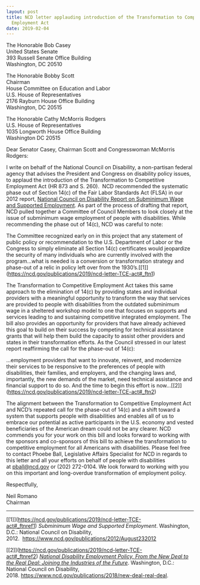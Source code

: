 ```yaml
---
layout: post
title: NCD letter applauding introduction of the Transformation to Competitive
  Employment Act
date: 2019-02-04
---
```

The Honorable Bob Casey\
United States Senate\
393 Russell Senate Office Building\
Washington, DC 20510

The Honorable Bobby Scott\
Chairman\
House Committee on Education and Labor\
U.S. House of Representatives\
2176 Rayburn House Office Building\
Washington, DC 20515

The Honorable Cathy McMorris Rodgers\
U.S. House of Representatives\
1035 Longworth House Office Building\
Washington DC 20515

Dear Senator Casey, Chairman Scott and Congresswoman McMorris Rodgers:

I write on behalf of the National Council on Disability, a non-partisan federal agency that advises the President and Congress on disability policy issues, to applaud the introduction of the Transformation to Competitive Employment Act (HR 873 and S. 260).  NCD recommended the systematic phase out of Section 14(c) of the Fair Labor Standards Act (FLSA) in our 2012 report, [National Council on Disability Report on Subminimum Wage and Supported Employment](https://www.ncd.gov/publications/2012/August232012). As part of the process of drafting that report, NCD pulled together a Committee of Council Members to look closely at the issue of subminimum wage employment of people with disabilities. While recommending the phase out of 14(c), NCD was careful to note:

The Committee recognized early on in this project that any statement of public policy or recommendation to the U.S. Department of Labor or the Congress to simply eliminate all Section 14(c) certificates would jeopardize the security of many individuals who are currently involved with the program…what is needed is a conversion or transformation strategy and phase-out of a relic in policy left over from the 1930’s.[\[1]](https://ncd.gov/publications/2019/ncd-letter-TCE-act#_ftn1)

The Transformation to Competitive Employment Act takes this same approach to the elimination of 14(c) by providing states and individual providers with a meaningful opportunity to transform the way that services are provided to people with disabilities from the outdated subminimum wage in a sheltered workshop model to one that focuses on supports and services leading to and sustaining competitive integrated employment. The bill also provides an opportunity for providers that have already achieved this goal to build on their success by competing for technical assistance grants that will help them build the capacity to assist other providers and states in their transformation efforts. As the Council stressed in our latest report reaffirming the call for the phase-out of 14(c):

…employment providers that want to innovate, reinvent, and modernize their services to be responsive to the preferences of people with disabilities, their families, and employers, and the changing laws and, importantly, the new demands of the market, need technical assistance and financial support to do so. And the time to begin this effort is now…[\[2]](https://ncd.gov/publications/2019/ncd-letter-TCE-act#_ftn2)

The alignment between the Transformation to Competitive Employment Act and NCD’s repeated call for the phase-out of 14(c) and a shift toward a system that supports people with disabilities and enables all of us to embrace our potential as active participants in the U.S. economy and vested beneficiaries of the American dream could not be any clearer. NCD commends you for your work on this bill and looks forward to working with the sponsors and co-sponsors of this bill to achieve the transformation to competitive employment for all Americans with disabilities. Please feel free to contact Phoebe Ball, Legislative Affairs Specialist for NCD in regards to this letter and all your efforts on behalf of people with disabilities at [pball@ncd.gov](mailto:pball@ncd.gov) or (202) 272-0104. We look forward to working with you on this important and long-overdue transformation of employment policy.

Respectfully,

Neil Romano\
Chairman



- - -

[\[1]](https://ncd.gov/publications/2019/ncd-letter-TCE-act#_ftnref1) *Subminimum Wage and Supported Employment*. Washington, D.C.: National Council on Disability, 2012.  <https://www.ncd.gov/publications/2012/August232012>

[\[2]](https://ncd.gov/publications/2019/ncd-letter-TCE-act#_ftnref2) *[National Disability Employment Policy, From the New Deal to the Real Deal: Joining the Industries of the Future](https://www.ncd.gov/publications/2018/new-deal-real-deal)*. Washington, D.C.: National Council on Disability, 2018. <https://www.ncd.gov/publications/2018/new-deal-real-deal>.